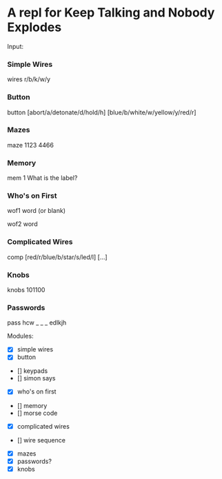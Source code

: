 # A repl for Keep Talking and Nobody Explodes

Input:

### Simple Wires

wires r/b/k/w/y

### Button

button [abort/a/detonate/d/hold/h] [blue/b/white/w/yellow/y/red/r]

### Mazes

maze 1123 4466

### Memory
mem 1
What is the label? 

### Who's on First

wof1 word (or blank)

wof2 word

### Complicated Wires

comp [red/r/blue/b/star/s/led/l] [...]

### Knobs
knobs 101100

### Passwords
pass hcw _ _ _ edlkjh

Modules:
- [x] simple wires
- [x] button
- [] keypads
- [] simon says
- [x] who's on first
- [] memory
- [] morse code
- [x] complicated wires
- [] wire sequence
- [x] mazes
- [x] passwords?
- [x] knobs
